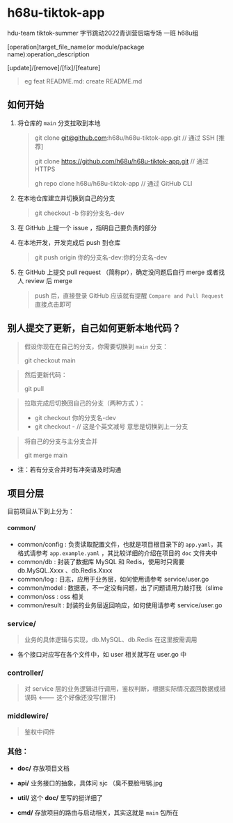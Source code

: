 # h68u-tiktok-app
hdu-team tiktok-summer
字节跳动2022青训营后端专场 一班 h68u组

[operation]target_file_name(or module/package name):<space>operation_description

[update]/[remove]/[fix]/[feature]

  > eg feat README.md: create README.md



## 如何开始

1. 将仓库的 `main` 分支拉取到本地

   > git clone git@github.com:h68u/h68u-tiktok-app.git        // 通过 SSH [推荐]
   >
   > git clone https://github.com/h68u/h68u-tiktok-app.git  // 通过 HTTPS
   >
   > gh repo clone h68u/h68u-tiktok-app   // 通过 GitHub CLI

2. 在本地仓库建立并切换到自己的分支

   > git checkout -b 你的分支名-dev

3. 在 GitHub 上提一个 issue ，指明自己要负责的部分

4. 在本地开发，开发完成后 push 到仓库

   > git push origin 你的分支名-dev:你的分支名-dev
   
5. 在 GitHub 上提交 pull request （简称pr），确定没问题后自行 merge 或者找人 review 后 merge

   > push 后，直接登录 GitHub 应该就有提醒 `Compare and Pull Request` 直接点击即可

## 别人提交了更新，自己如何更新本地代码？


   > 假设你现在在自己的分支，你需要切换到 `main` 分支：
   >
   > git checkout main


   > 然后更新代码： 
   >
   > git pull


   > 拉取完成后切换回自己的分支（两种方式 ）：
   >
   > - git checkout 你的分支名-dev
   > - git checkout -   // 这是个英文减号 意思是切换到上一分支
   >

> 将自己的分支与主分支合并
>
> git merge main

- 注：若有分支合并时有冲突请及时沟通

## 项目分层

目前项目从下到上分为：

#### common/

- common/config : 负责读取配置文件，也就是项目根目录下的 `app.yaml`，其格式请参考 `app.example.yaml` ，其比较详细的介绍在项目的 `doc` 文件夹中
- common/db : 封装了数据库 MySQL 和 Redis，使用时只需要 db.MySQL.Xxxx 、db.Redis.Xxxx
- common/log : 日志，应用于业务层，如何使用请参考 service/user.go
- common/model : 数据表，不一定没有问题，出了问题请用力敲打我（slime
- common/oss : oss 相关
- common/result : 封装的业务层返回响应，如何使用请参考 service/user.go

### service/

> 业务的具体逻辑与实现，db.MySQL、db.Redis 在这里按需调用

- 各个接口对应写在各个文件中，如 user 相关就写在 user.go 中

### controller/

> 对 service 层的业务逻辑进行调用，鉴权判断，根据实际情况返回数据或错误码 <--- 这个好像还没写(冒汗)

### middlewire/

> 鉴权中间件

### 其他：

- **doc/**  存放项目文档

- **api/**  业务接口的抽象，具体问 sjc （臭不要脸甩锅.jpg
- **util/** 这个 **doc/** 里写的挺详细了
- **cmd/**  存放项目的路由与启动相关，其实这就是 `main` 包所在
